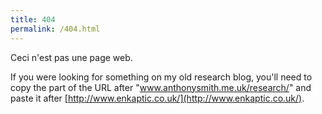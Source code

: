 ```yaml
---
title: 404
permalink: /404.html
---
```

Ceci n'est pas une page web.

If you were looking for something on my old research blog, you'll need to copy the part of the URL after "www.anthonysmith.me.uk/research/" and paste it after [http://www.enkaptic.co.uk/](http://www.enkaptic.co.uk/).
